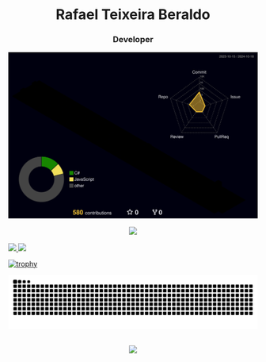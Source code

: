 <h1 align="center">Rafael Teixeira Beraldo</h1>
<h3 align="center">Developer</h3>

![Gráfico 3D de Contribuições](profile-3d-contrib/profile-night-rainbow.svg)

<p align="center">
  <a href="https://skillicons.dev"   >
    <img src="https://skillicons.dev/icons?i=git,vscode,javascript,css,html,react,nodejs,express,nest,figma,github,linux,postman,mongodb,discord,linkedin,instagram" />
  </a>
</p>

<div>
  <a href="https://github.com/Rafael-Beraldo">
  <img loading="lazy" height="180em" src="https://github-readme-stats.vercel.app/api/top-langs/?username=Rafael-Beraldo&layout=compact&langs_count=7&theme=dracula"/>
  <img loading="lazy" height="180em" src="https://github-readme-stats.vercel.app/api?username=Rafael-Beraldo&show_icons=true&theme=dracula&include_all_commits=true&count_private=true"/>
</div>

[![trophy](https://github-profile-trophy.vercel.app/?username=Rafael-Beraldo&theme=onedark)](https://github.com/ryo-ma/github-profile-trophy)

![Snake animation](https://github.com/Rafael-Beraldo/Rafael-Beraldo/blob/output/github-contribution-grid-snake-dark.svg)

##

<p align="center">
  <img src="https://user-images.githubusercontent.com/74038190/218265814-3084a4ba-809c-4135-afc0-8685d0f634b3.gif" width="300">
</p>
